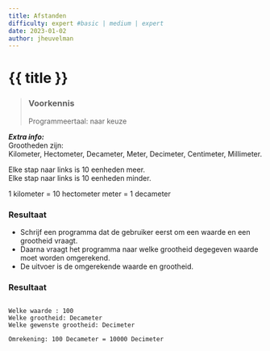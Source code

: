 ```yaml
---
title: Afstanden
difficulty: expert #basic | medium | expert
date: 2023-01-02
author: jheuvelman
---
```




# {{ title }}

> ### Voorkennis
> Programmeertaal: naar keuze

***Extra info:***  
Grootheden zijn:  
Kilometer, Hectometer, Decameter, Meter, Decimeter, Centimeter, Millimeter.

Elke stap naar links is 10 eenheden meer.  
Elke stap naar links is 10 eenheden minder.
  
1 kilometer = 10 hectometer meter = 1 decameter

### Resultaat
* Schrijf een programma dat de gebruiker eerst om een waarde en een
grootheid vraagt.  
* Daarna vraagt het programma naar welke grootheid degegeven waarde moet worden omgerekend.
* De uitvoer is de omgerekende waarde en grootheid.

### Resultaat
```shell

Welke waarde : 100   
Welke grootheid: Decameter  
Welke gewenste grootheid: Decimeter  

Omrekening: 100 Decameter = 10000 Decimeter

```